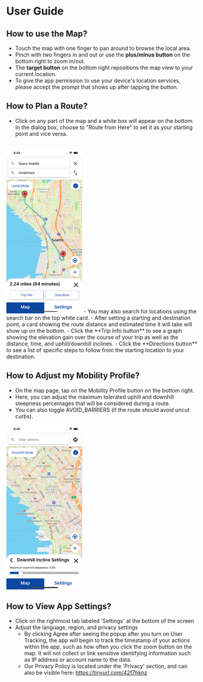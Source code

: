 # User Guide
## How to use the Map?
- Touch the map with one finger to pan around to browse the local area. 
- Pinch with two fingers in and out or use the **plus/minus button** on the bottom right to zoom in/out. 
- The **target button** on the bottom right repositions the map view to your current location.
- To give the app permission to use your device's location services, please accept the prompt that shows up after tapping the button.

## How to Plan a Route?
- Click on any part of the map and a white box will appear on the bottom. In the dialog box, choose to "Route from Here" to set it as your starting point and vice versa.
<br>
<img src="images/ios-route.png" width="200" alt="Screenshot of an example route from the Seattle Space Needle Uwajimaya. The route card at the bottom of the screen shows that the route is 2.24 miles long and has an estimated time of 84 minutes."/>
- You may also search for locations using the search bar on the top white card.
- After setting a starting and destination point, a card showing the route distance and estimated time it will take
will show up on the bottom. 
  - Click the **Trip Info button** to see a graph showing the elevation gain over the course of your trip as well as the distance, time, and uphill/downhill inclines.
  - Click the **Directions button** to see a list of specific steps to follow from the starting location to your destination.
  
## How to Adjust my Mobility Profile?
- On the map page, tap on the Mobility Profile button on the bottom right.
- Here, you can adjust the maximum tolerated uphill and downhill steepness percentages that will be considered during a route.
- You can also toggle AVOID_BARRIERS (if the route should avoid uncut curbs).<br>
<img src="images/ios-mobilityprofile.png" width="200" alt="Screenshot of Downhill Incline Settings showing a slider that allows users to adjust the value"/>

## How to View App Settings?
- Click on the rightmost tab labeled 'Settings' at the bottom of the screen
- Adjust the language, region, and privacy settings
  - By clicking Agree after seeing the popup after you turn on User Tracking, the app will begin to track the timestamp of your
    actions within the app, such as how often you click the zoom button on the map. It will not collect or link sensitive identifying information such as IP address or account name to the data.
  - Our Privacy Policy is located under the 'Privacy' section, and can also be visible here: https://tinyurl.com/42f7hknz 